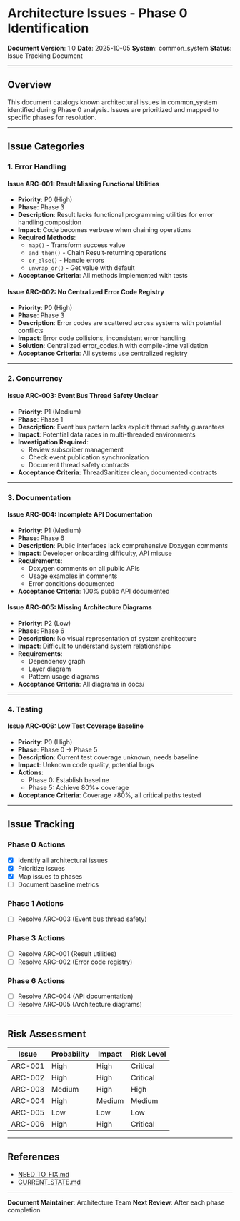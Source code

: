 # Architecture Issues - Phase 0 Identification

**Document Version**: 1.0
**Date**: 2025-10-05
**System**: common_system
**Status**: Issue Tracking Document

---

## Overview

This document catalogs known architectural issues in common_system identified during Phase 0 analysis. Issues are prioritized and mapped to specific phases for resolution.

---

## Issue Categories

### 1. Error Handling

#### Issue ARC-001: Result<T> Missing Functional Utilities
- **Priority**: P0 (High)
- **Phase**: Phase 3
- **Description**: Result<T> lacks functional programming utilities for error handling composition
- **Impact**: Code becomes verbose when chaining operations
- **Required Methods**:
  - `map()` - Transform success value
  - `and_then()` - Chain Result-returning operations
  - `or_else()` - Handle errors
  - `unwrap_or()` - Get value with default
- **Acceptance Criteria**: All methods implemented with tests

#### Issue ARC-002: No Centralized Error Code Registry
- **Priority**: P0 (High)
- **Phase**: Phase 3
- **Description**: Error codes are scattered across systems with potential conflicts
- **Impact**: Error code collisions, inconsistent error handling
- **Solution**: Centralized error_codes.h with compile-time validation
- **Acceptance Criteria**: All systems use centralized registry

---

### 2. Concurrency

#### Issue ARC-003: Event Bus Thread Safety Unclear
- **Priority**: P1 (Medium)
- **Phase**: Phase 1
- **Description**: Event bus pattern lacks explicit thread safety guarantees
- **Impact**: Potential data races in multi-threaded environments
- **Investigation Required**:
  - Review subscriber management
  - Check event publication synchronization
  - Document thread safety contracts
- **Acceptance Criteria**: ThreadSanitizer clean, documented contracts

---

### 3. Documentation

#### Issue ARC-004: Incomplete API Documentation
- **Priority**: P1 (Medium)
- **Phase**: Phase 6
- **Description**: Public interfaces lack comprehensive Doxygen comments
- **Impact**: Developer onboarding difficulty, API misuse
- **Requirements**:
  - Doxygen comments on all public APIs
  - Usage examples in comments
  - Error conditions documented
- **Acceptance Criteria**: 100% public API documented

#### Issue ARC-005: Missing Architecture Diagrams
- **Priority**: P2 (Low)
- **Phase**: Phase 6
- **Description**: No visual representation of system architecture
- **Impact**: Difficult to understand system relationships
- **Requirements**:
  - Dependency graph
  - Layer diagram
  - Pattern usage diagrams
- **Acceptance Criteria**: All diagrams in docs/

---

### 4. Testing

#### Issue ARC-006: Low Test Coverage Baseline
- **Priority**: P0 (High)
- **Phase**: Phase 0 → Phase 5
- **Description**: Current test coverage unknown, needs baseline
- **Impact**: Unknown code quality, potential bugs
- **Actions**:
  - Phase 0: Establish baseline
  - Phase 5: Achieve 80%+ coverage
- **Acceptance Criteria**: Coverage >80%, all critical paths tested

---

## Issue Tracking

### Phase 0 Actions
- [x] Identify all architectural issues
- [x] Prioritize issues
- [x] Map issues to phases
- [ ] Document baseline metrics

### Phase 1 Actions
- [ ] Resolve ARC-003 (Event bus thread safety)

### Phase 3 Actions
- [ ] Resolve ARC-001 (Result<T> utilities)
- [ ] Resolve ARC-002 (Error code registry)

### Phase 6 Actions
- [ ] Resolve ARC-004 (API documentation)
- [ ] Resolve ARC-005 (Architecture diagrams)

---

## Risk Assessment

| Issue | Probability | Impact | Risk Level |
|-------|------------|--------|------------|
| ARC-001 | High | High | Critical |
| ARC-002 | High | High | Critical |
| ARC-003 | Medium | High | High |
| ARC-004 | High | Medium | Medium |
| ARC-005 | Low | Low | Low |
| ARC-006 | High | High | Critical |

---

## References

- [NEED_TO_FIX.md](../../NEED_TO_FIX.md)
- [CURRENT_STATE.md](./CURRENT_STATE.md)

---

**Document Maintainer**: Architecture Team
**Next Review**: After each phase completion
